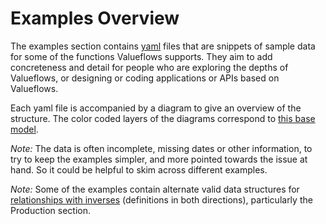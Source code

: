 # Examples Overview

The examples section contains [yaml](https://www.redhat.com/en/topics/automation/what-is-yaml) files that are snippets of sample data for some of the functions Valueflows supports.  They aim to add concreteness and detail for people who are exploring the depths of Valueflows, or designing or coding applications or APIs based on Valueflows.

Each yaml file is accompanied by a diagram to give an overview of the structure.  The color coded layers of the diagrams correspond to [this base model](../introduction/core/#levels-of-the-ontology).

*Note:* The data is often incomplete, missing dates or other information, to try to keep the examples simpler, and more pointed towards the issue at hand.  So it could be helpful to skim across different examples.

*Note:* Some of the examples contain alternate valid data structures for [relationships with inverses](../../specification/uml/#inverse-terms) (definitions in both directions), particularly the Production section.
